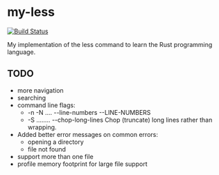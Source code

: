 # my-less
[![Build Status](https://travis-ci.org/jonfk/mless.svg)](https://travis-ci.org/jonfk/mless)

My implementation of the less command to learn the Rust programming language.

## TODO

- more navigation
- searching
- command line flags:
  - -n  -N  ....  --line-numbers  --LINE-NUMBERS
  - -S  ........  --chop-long-lines
                    Chop (truncate) long lines rather than wrapping.
- Added better error messages on common errors:
  - opening a directory
  - file not found
- support more than one file
- profile memory footprint for large file support
